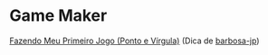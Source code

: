 # Game Maker

[Fazendo Meu Primeiro Jogo (Ponto e Vírgula)](https://www.youtube.com/playlist?list=PLT5SmGbogizHYeLFOMRn2N-PcTUAqwp2s)
(Dica de [barbosa-jp](https://github.com/barbosa-jp))
